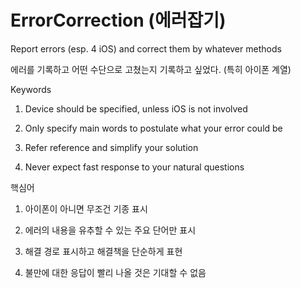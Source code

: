 # ErrorCorrection (에러잡기)
Report errors (esp. 4 iOS) and correct them by whatever methods

에러를 기록하고 어떤 수단으로 고쳤는지 기록하고 싶었다. (특히 아이폰 계열)

Keywords

1. Device should be specified, unless iOS is not involved

2. Only specify main words to postulate what your error could be

3. Refer reference and simplify your solution

4. Never expect fast response to your natural questions

핵심어

1. 아이폰이 아니면 무조건 기종 표시

2. 에러의 내용을 유추할 수 있는 주요 단어만 표시

3. 해결 경로 표시하고 해결책을 단순하게 표현 

4. 불만에 대한 응답이 빨리 나올 것은 기대할 수 없음 
